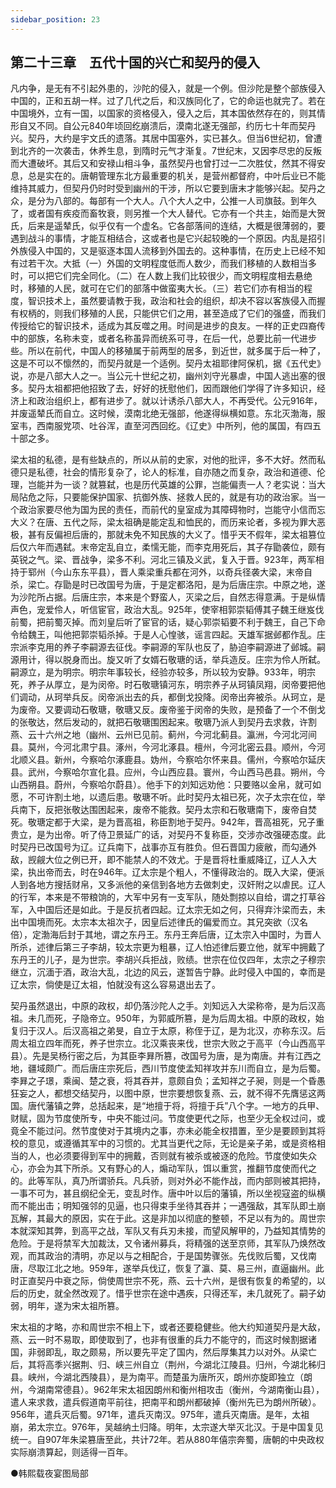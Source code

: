 ```yaml
---
sidebar_position: 23
---
```


## 第二十三章　五代十国的兴亡和契丹的侵入

凡内争，是无有不引起外患的，沙陀的侵入，就是一个例。但沙陀是整个部族侵入中国的，正和五胡一样。过了几代之后，和汉族同化了，它的命运也就完了。若在中国境外，立有一国，以国家的资格侵入，侵入之后，其本国依然存在的，则其情形自又不同。自公元840年顷回纥崩溃后，漠南北遂无强部，约历七十年而契丹兴。契丹，大约是宇文氏的遗落。其居中国塞外，实已甚久。但当6世纪初，曾遭到北齐的一次袭击，休养生息，到隋时元气才渐复。7世纪末，又因李尽忠的反叛而大遭破坏。其后又和安禄山相斗争，虽然契丹也曾打过一二次胜仗，然其不得安息，总是实在的。唐朝管理东北方最重要的机关，是营州都督府，中叶后业已不能维持其威力，但契丹仍时时受到幽州的干涉，所以它要到唐末才能够兴起。契丹之众，是分为八部的。每部有一个大人。八个大人之中，公推一人司旗鼓。到年久了，或者国有疾疫而畜牧衰，则另推一个大人替代。它亦有一个共主，始而是大贺氏，后来是遥辇氏，似乎仅有一个虚名。它各部落间的连结，大概是很薄弱的，要遇到战斗的事情，才能互相结合，这或者也是它兴起较晚的一个原因。内乱是招引外族侵入中国的，又是驱逐本国人流移到外国去的。这种事情，在历史上已经不知有过若干次。大抵（一）外国的文明程度低而人数少，而我们移植的人数相当多时，可以把它们完全同化。（二）在人数上我们比较很少，而文明程度相去悬绝时，移殖的人民，就可在它们的部落中做蛮夷大长。（三）若它们亦有相当的程度，智识技术上，虽然要请教于我，政治和社会的组织，却决不容以客族侵入而握有权柄的，则我们移殖的人民，只能供它们之用，甚至造成了它们的强盛，而我们传授给它的智识技术，适成为其反噬之用。时间是进步的良友。一样的正史四裔传中的部族，名称未变，或者名称虽异而统系可寻，在后一代，总要比前一代进步些。所以在前代，中国人的移殖属于前两型的居多，到近世，就多属于后一种了，这是不可以不懔然的，而契丹就是一个适例。契丹太祖耶律阿保机，据《五代史》说，亦是八部大人之一。当公元十世纪之初，幽州刘守光暴虐，中国人逃出塞的很多。契丹太祖都把他招致了去，好好的抚慰他们，因而跟他们学得了许多知识，经济上和政治组织上，都有进步了。就以计诱杀八部大人，不再受代。公元916年，并废遥辇氏而自立。这时候，漠南北绝无强部，他遂得纵横如意。东北灭渤海，服室韦，西南服党项、吐谷浑，直至河西回纥。《辽史》中所列，他的属国，有四五十部之多。

梁太祖的私德，是有些缺点的，所以从前的史家，对他的批评，多不大好。然而私德只是私德，社会的情形复杂了，论人的标准，自亦随之而复杂，政治和道德、伦理，岂能并为一谈？就篡弑，也是历代英雄的公罪，岂能偏责一人？老实说：当大局阽危之际，只要能保护国家、抗御外族、拯救人民的，就是有功的政治家。当一个政治家要尽他为国为民的责任，而前代的皇室成为其障碍物时，岂能守小信而忘大义？在唐、五代之际，梁太祖确是能定乱和恤民的，而历来论者，多视为罪大恶极，甚有反偏袒后唐的，那就未免不知民族的大义了。惜乎天不假年，梁太祖篡位后仅六年而遇弑。末帝定乱自立，柔懦无能，而李克用死后，其子存勖袭位，颇有英锐之气。梁、晋战争，梁多不利。河北三镇及义武，复入于晋。923年，两军相持于郓州（今山东东平县），晋人乘梁重兵都在河外，以奇兵径袭大梁，末帝自杀，梁亡。存勖是时已改国号为唐，于是定都洛阳，是为后唐庄宗。中原之地，遂为沙陀所占据。后唐庄宗，本来是个野蛮人，灭梁之后，自然志得意满。于是纵情声色，宠爱伶人，听信宦官，政治大乱。925年，使宰相郭崇韬傅其子魏王继岌伐前蜀，把前蜀灭掉。而刘皇后听了宦官的话，疑心郭崇韬要不利于魏王，自己下命令给魏王，叫他把郭崇韬杀掉。于是人心惶骇，谣言四起。天雄军据邺都作乱。庄宗派李克用的养子李嗣源去征伐。李嗣源的军队也反了，胁迫李嗣源进了邺城。嗣源用计，得以脱身而出。旋又听了女婿石敬瑭的话，举兵造反。庄宗为伶人所弑。嗣源立，是为明宗。明宗年事较长，经验亦较多，所以较为安静。933年，明宗死，养子从厚立，是为闵帝。时石敬瑭镇河东，明宗养子从珂镇凤翔，闵帝要把他们调动，从珂举兵反。闵帝派出去的兵，都倒戈投降。闵帝出奔被杀。从珂立，是为废帝。又要调动石敬瑭，敬瑭又反。废帝鉴于闵帝的失败，是预备了一个不倒戈的张敬达，然后发动的，就把石敬瑭围困起来。敬瑭乃派人到契丹去求救，许割燕、云十六州之地（幽州、云州已见前。蓟州，今河北蓟县。瀛洲，今河北河间县。莫州，今河北肃宁县。涿州，今河北涿县。檀州，今河北密云县。顺州，今河北顺义县。新州，今察哈尔涿鹿县。妫州，今察哈尔怀来县。儒州，今察哈尔延庆县。武州，今察哈尔宣化县。应州，今山西应县。寰州，今山西马邑县。朔州，今山西朔县。蔚州，今察哈尔蔚县）。他手下的刘知远劝他：只要赂以金帛，就可如愿，不可许割土地，以遗后患。敬瑭不听。此时契丹太祖已死，次子太宗在位，举兵南下，反把张敬达围困起来，废帝不能救。契丹太宗和石敬瑭南下，废帝自焚死。敬瑭定都于大梁，是为晋高祖，称臣割地于契丹。942年，晋高祖死，兄子重贵立，是为出帝。听了侍卫景延广的话，对契丹不复称臣，交涉亦改强硬态度。此时契丹已改国号为辽。辽兵南下，战事亦互有胜负。但石晋国力疲敝，而勾通外敌，觊觎大位之例已开，即不能禁人的不效尤。于是晋将杜重威降辽，辽人入大梁，执出帝而去，时在946年。辽太宗是个粗人，不懂得政治的。既入大梁，便派人到各地方搜括财帛，又多派他的亲信到各地方去做刺史，汉奸附之以虐民。辽人的行军，本来是不带粮饷的，大军中另有一支军队，随处剽掠以自给，谓之打草谷军，入中国后还是如此。于是反抗者四起。辽太宗无如之何，只得弃汴梁而去，未出中国境而死。太宗本太祖次子，因皇后述律氏的偏爱而立。其兄突欲（汉名倍），定渤海后封于其地，谓之东丹王。东丹王奔后唐，辽太宗入中国时，为晋人所杀，述律后第三子李胡，较太宗更为粗暴，辽人怕述律后要立他，就军中拥戴了东丹王的儿子，是为世宗。李胡兴兵拒战，败绩。世宗在位仅四年，太宗之子穆宗继立，沉湎于酒，政治大乱，北边的风云，遂暂告宁静。此时侵入中国的，幸而是辽太宗，倘使是辽太祖，怕就没有这么容易退出去了。

契丹虽然退出，中原的政权，却仍落沙陀人之手。刘知远入大梁称帝，是为后汉高祖。未几而死，子隐帝立。950年，为郭威所篡，是为后周太祖。中原的政权，始复归于汉人。后汉高祖之弟旻，自立于太原，称侄于辽，是为北汉，亦称东汉。后周太祖立四年而死，养子世宗立。北汉乘丧来伐，世宗大败之于高平（今山西高平县）。先是吴杨行密之后，为其臣李昪所篡，改国号为唐，是为南唐。并有江西之地，疆域颇广。而后唐庄宗死后，西川节度使孟知祥攻并东川而自立，是为后蜀。李昪之子璟，乘闽、楚之衰，将其吞并，意颇自负；孟知祥之子昶，则是一个昏愚狂妄之人，都想交结契丹，以图中原，世宗要想恢复燕、云，就不得不先膺惩这两国。唐代藩镇之弊，总括起来，是“地擅于将，将擅于兵”八个字。一地方的兵甲、财赋，固为节度使所专，中央不能过问。节度使更代之际，也至少无全权过问，或竟全不能过问。然节度使对于其境内之事，亦未必能全权措置，至少是要顾到其将校的意见，或遵循其军中的习惯的。尤其当更代之际，无论是亲子弟，或是资格相当的人，也必须要得到军中的拥戴，否则就有被杀或被逐的危险。节度使如失众心，亦会为其下所杀。又有野心的人，煽动军队，饵以重赏，推翻节度使而代之的。此等军队，真乃所谓骄兵。凡兵骄，则对外必不能作战，而内部则被其把持，一事不可为，甚且纲纪全无，变乱时作。唐中叶以后的藩镇，所以坐视寇盗的纵横而不能出击；明知强邻的见逼，也只得束手坐待其吞并；一遇强敌，其军队即土崩瓦解，其最大的原因，实在于此。这是非加以彻底的整顿，不足以有为的。周世宗本就深知其弊，到高平之战，军队又有兵刃未接，而望风解甲的，乃益知其情势的危险。于是将禁军大加裁汰，又令诸州募兵，将精强的送至京师，其军队乃焕然改观，而其政治的清明，亦足以与之相配合，于是国势骤张。先伐败后蜀，又伐南唐，尽取江北之地。959年，遂举兵伐辽，恢复了瀛、莫、易三州，直逼幽州。此时正直契丹中衰之际，倘使周世宗不死，燕、云十六州，是很有恢复的希望的，以后的历史，就全然改观了。惜乎世宗在途中遇疾，只得还军，未几就死了。嗣子幼弱，明年，遂为宋太祖所篡。

宋太祖的才略，亦和周世宗不相上下，或者还要稳健些。他大约知道契丹是大敌，燕、云一时不易取，即使取到了，也非有很重的兵力不能守的，而这时候割据诸国，非弱即乱，取之颇易，所以要先平定了国内，然后厚集其力以对外。从梁亡后，其将高季兴据荆、归、峡三州自立（荆州，今湖北江陵县。归州，今湖北秭归县。峡州，今湖北西陵县），是为南平。而楚虽为唐所灭，朗州亦旋即独立（朗州，今湖南常德县）。962年宋太祖因朗州和衡州相攻击（衡州，今湖南衡山县），遣人来求救，遣兵假道南平前往，把南平和朗州都破掉（衡州先已为朗州所破）。956年，遣兵灭后蜀。971年，遣兵灭南汉。975年，遣兵灭南唐。是年，太祖崩，弟太宗立。976年，吴越纳土归降。明年，太宗遂大举灭北汉。于是中国复见统一。自907年朱梁篡唐至此，共计72年。若从880年僖宗奔蜀，唐朝的中央政权实际崩溃算起，则适得一百年。

●韩熙载夜宴图局部
